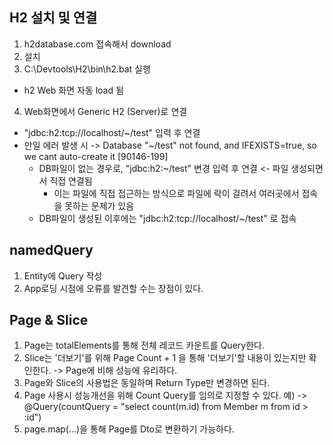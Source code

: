 ## H2 설치 및 연결
1. h2database.com 접속해서 download
2. 설치
3. C:\Devtools\H2\bin\h2.bat 실행
  - h2 Web 화면 자동 load 됨
4. Web화면에서 Generic H2 (Server)로 연결
  - "jdbc:h2:tcp://localhost/~/test" 입력 후 연결
  - 만일 에러 발생 시 -> Database "~/test" not found, and IFEXISTS=true, so we cant auto-create it [90146-199]
    - DB파일이 없는 경우로, "jdbc:h2:~/test" 변경 입력 후 연결 <- 파일 생성되면서 직접 연결됨
      - 이는 파일에 직접 접근하는 방식으로 파일에 락이 걸려서 여러곳에서 접속을 못하는 문제가 있음
    - DB파일이 생성된 이후에는 "jdbc:h2:tcp://localhost/~/test" 로 접속
   

## namedQuery
1. Entity에 Query 작성
2. App로딩 시점에 오류를 발견할 수는 장점이 있다.

## Page & Slice
1. Page는 totalElements를 통해 전체 레코드 카운트를 Query한다.
2. Slice는 '더보기'를 위해 Page Count + 1 을 통해 '더보기'할 내용이 있는지만 확인한다. -> Page에 비해 성능에 유리하다.
3. Page와 Slice의 사용법은 동일하며 Return Type만 변경하면 된다.
4. Page 사용시 성능개선을 위해 Count Query를 임의로 지정할 수 있다. 예) -> @Query(countQuery = "select count(m.id) from Member m from id > :id")
5. page.map(...)을 통해 Page를 Dto로 변환하기 가능하다.
